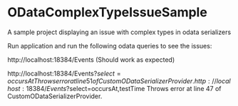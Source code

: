 # ODataComplexTypeIssueSample
A sample project displaying an issue with complex types in odata serializers

Run application and run the following odata queries to see the issues:

http://localhost:18384/Events (Should work as expected)

http://localhost:18384/Events?$select=occursAt Throws error at line 51 of CustomODataSerializerProvider.
http://localhost:18384/Events?$select=occursAt,testTime Throws error at line 47 of CustomODataSerializerProvider.

